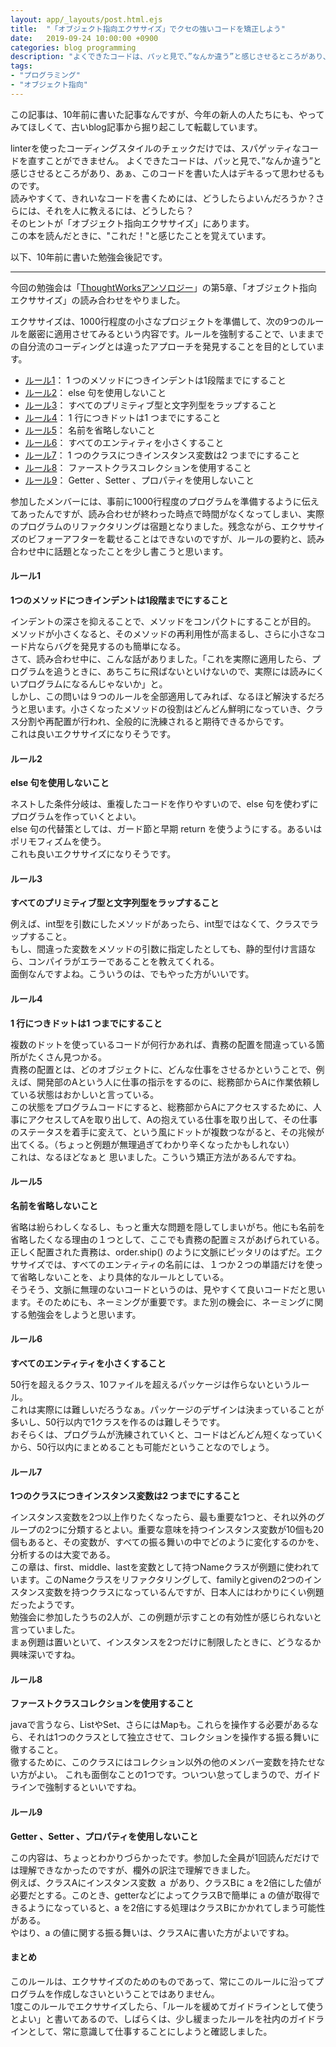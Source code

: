 ```yaml
---
layout: app/_layouts/post.html.ejs
title:  "「オブジェクト指向エクササイズ」でクセの強いコードを矯正しよう"
date:   2019-09-24 10:00:00 +0900
categories: blog programming
description: "よくできたコードは、パッと見で、”なんか違う”と感じさせるところがあり、あぁ、このコードを書いた人はデキるって思わせるものですが、そんなコードを書くためには、どうしたらよいんでしょうか？そのヒントが「オブジェクト指向エクササイズ」にあります。"
tags:
- "プログラミング"
- "オブジェクト指向"
---
```


この記事は、10年前に書いた記事なんですが、今年の新人の人たちにも、やってみてほしくて、古いblog記事から掘り起こして転載しています。

linterを使ったコーディングスタイルのチェックだけでは、スパゲッティなコードを直すことができません。
よくできたコードは、パッと見で、”なんか違う”と感じさせるところがあり、あぁ、このコードを書いた人はデキるって思わせるものです。  
読みやすくて、きれいなコードを書くためには、どうしたらよいんだろうか？さらには、それを人に教えるには、どうしたら？  
そのヒントが「オブジェクト指向エクササイズ」にあります。  
この本を読んだときに、"これだ！"と感じたことを覚えています。

以下、10年前に書いた勉強会後記です。

---

今回の勉強会は「[ThoughtWorksアンソロジー](https://www.amazon.co.jp/ThoughtWorks%E3%82%A2%E3%83%B3%E3%82%BD%E3%83%AD%E3%82%B8%E3%83%BC-%E2%80%95%E3%82%A2%E3%82%B8%E3%83%A3%E3%82%A4%E3%83%AB%E3%81%A8%E3%82%AA%E3%83%96%E3%82%B8%E3%82%A7%E3%82%AF%E3%83%88%E6%8C%87%E5%90%91%E3%81%AB%E3%82%88%E3%82%8B%E3%82%BD%E3%83%95%E3%83%88%E3%82%A6%E3%82%A7%E3%82%A2%E3%82%A4%E3%83%8E%E3%83%99%E3%83%BC%E3%82%B7%E3%83%A7%E3%83%B3-ThoughtWorks-Inc/dp/487311389X)」の第5章、「オブジェクト指向エクササイズ」の読み合わせをやりました。

エクササイズは、1000行程度の小さなプロジェクトを準備して、次の9つのルールを厳密に適用させてみるという内容です。ルールを強制することで、いままでの自分流のコーディングとは違ったアプローチを発見することを目的としています。

* [ルール1](#ルール1)： 1 つのメソッドにつきインデントは1段階までにすること
* [ルール2](#ルール2)： else 句を使用しないこと
* [ルール3](#ルール3)： すべてのプリミティブ型と文字列型をラップすること
* [ルール4](#ルール4)： 1 行につきドットは1 つまでにすること
* [ルール5](#ルール5)： 名前を省略しないこと
* [ルール6](#ルール6)： すべてのエンティティを小さくすること
* [ルール7](#ルール7)： 1 つのクラスにつきインスタンス変数は2 つまでにすること
* [ルール8](#ルール8)： ファーストクラスコレクションを使用すること
* [ルール9](#ルール9)： Getter 、Setter 、プロパティを使用しないこと

参加したメンバーには、事前に1000行程度のプログラムを準備するように伝えてあったんですが、読み合わせが終わった時点で時間がなくなってしまい、実際のプログラムのリファクタリングは宿題となりました。残念ながら、エクササイズのビフォーアフターを載せることはできないのですが、ルールの要約と、読み合わせ中に話題となったことを少し書こうと思います。

<a name="ルール1"></a>

#### ルール1 
**1つのメソッドにつきインデントは1段階までにすること**  

インデントの深さを抑えることで、メソッドをコンパクトにすることが目的。  
メソッドが小さくなると、そのメソッドの再利用性が高まるし、さらに小さなコード片ならバグを発見するのも簡単になる。  
さて、読み合わせ中に、こんな話がありました。「これを実際に適用したら、プログラムを追うときに、あちこちに飛ばないといけないので、実際には読みにくいプログラムになるんじゃないか」と。  
しかし、この問いは９つのルールを全部適用してみれば、なるほど解決するだろうと思います。小さくなったメソッドの役割はどんどん鮮明になっていき、クラス分割や再配置が行われ、全般的に洗練されると期待できるからです。  
これは良いエクササイズになりそうです。

<a name="ルール2"></a>

#### ルール2
**else 句を使用しないこと**  

ネストした条件分岐は、重複したコードを作りやすいので、else 句を使わずにプログラムを作っていくとよい。  
else 句の代替策としては、ガード節と早期 return を使うようにする。あるいはポリモフィズムを使う。  
これも良いエクササイズになりそうです。  

<a name="ルール3"></a>

#### ルール3
**すべてのプリミティブ型と文字列型をラップすること**  

例えば、int型を引数にしたメソッドがあったら、int型ではなくて、クラスでラップすること。  
もし、間違った変数をメソッドの引数に指定したとしても、静的型付け言語なら、コンパイラがエラーであることを教えてくれる。  
面倒なんですよね。こういうのは、でもやった方がいいです。  

<a name="ルール4"></a>

#### ルール4
**1 行につきドットは1 つまでにすること**  

複数のドットを使っているコードが何行かあれば、責務の配置を間違っている箇所がたくさん見つかる。  
責務の配置とは、どのオブジェクトに、どんな仕事をさせるかということで、例えば、開発部のAという人に仕事の指示をするのに、総務部からAに作業依頼している状態はおかしいと言っている。  
この状態をプログラムコードにすると、総務部からAにアクセスするために、人事にアクセスしてAを取り出して、Aの抱えている仕事を取り出して、その仕事のステータスを着手に変えて、という風にドットが複数つながると、その兆候が出てくる。（ちょっと例題が無理過ぎてわかり辛くなったかもしれない）  
これは、なるほどなぁと 思いました。こういう矯正方法があるんですね。

<a name="ルール5"></a>

#### ルール5
**名前を省略しないこと**  

省略は紛らわしくなるし、もっと重大な問題を隠してしまいがち。他にも名前を省略したくなる理由の１つとして、ここでも責務の配置ミスがあげられている。  
正しく配置された責務は、order.ship() のように文脈にピッタリのはずだ。エクササイズでは、すべてのエンティティの名前には、１つか２つの単語だけを使って省略しないことを、より具体的なルールとしている。  
そうそう、文脈に無理のないコードというのは、見やすくて良いコードだと思います。そのためにも、ネーミングが重要です。また別の機会に、ネーミングに関する勉強会をしようと思います。

<a name="ルール6"></a>

#### ルール6
**すべてのエンティティを小さくすること**  

50行を超えるクラス、10ファイルを超えるパッケージは作らないというルール。  
これは実際には難しいだろうなぁ。パッケージのデザインは決まっていることが多いし、50行以内で1クラスを作るのは難しそうです。  
おそらくは、プログラムが洗練されていくと、コードはどんどん短くなっていくから、50行以内にまとめることも可能だということなのでしょう。

<a name="ルール7"></a>

#### ルール7
**1つのクラスにつきインスタンス変数は2 つまでにすること**  

インスタンス変数を2つ以上作りたくなったら、最も重要な1つと、それ以外のグループの2つに分類するとよい。重要な意味を持つインスタンス変数が10個も20個もあると、その変数が、すべての振る舞いの中でどのように変化するのかを、分析するのは大変である。  
この章は、first、middle、lastを変数として持つNameクラスが例題に使われています。このNameクラスをリファクタリングして、familyとgivenの2つのインスタンス変数を持つクラスになっているんですが、日本人にはわかりにくい例題だったようです。  
勉強会に参加したうちの2人が、この例題が示すことの有効性が感じられないと言っていました。  
まぁ例題は置いといて、インスタンスを2つだけに制限したときに、どうなるか興味深いですね。

<a name="ルール8"></a>

#### ルール8
**ファーストクラスコレクションを使用すること**  

javaで言うなら、ListやSet、さらにはMapも。これらを操作する必要があるなら、それは1つのクラスとして独立させて、コレクションを操作する振る舞いに徹すること。  
徹するために、このクラスにはコレクション以外の他のメンバー変数を持たせない方がよい。
これも面倒なことの1つです。ついつい怠ってしまうので、ガイドラインで強制するといいですね。

<a name="ルール9"></a>

#### ルール9
**Getter 、Setter 、プロパティを使用しないこと**  

この内容は、ちょっとわかりづらかったです。参加した全員が1回読んだだけでは理解できなかったのですが、欄外の訳注で理解できました。  
例えば、クラスAにインスタンス変数 ａ があり、クラスBに a を2倍にした値が必要だとする。このとき、getterなどによってクラスBで簡単に a の値が取得できるようになっていると、a を2倍にする処理はクラスBにかかれてしまう可能性がある。  
やはり、a の値に関する振る舞いは、クラスAに書いた方がよいですね。  

#### まとめ

このルールは、エクササイズのためのものであって、常にこのルールに沿ってプログラムを作成しなさいということではありません。  
1度このルールでエクササイズしたら、「ルールを緩めてガイドラインとして使うとよい」と書いてあるので、しばらくは、少し緩まったルールを社内のガイドラインとして、常に意識して仕事することにしようと確認しました。

